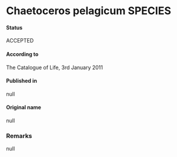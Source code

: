 Chaetoceros pelagicum SPECIES
=======

#### Status
ACCEPTED

#### According to
The Catalogue of Life, 3rd January 2011

#### Published in
null

#### Original name
null

### Remarks
null